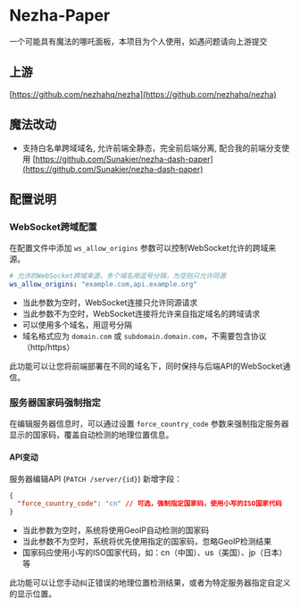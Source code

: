 # Nezha-Paper
一个可能具有魔法的哪吒面板，本项目为个人使用，如遇问题请向上游提交

## 上游

[https://github.com/nezhahq/nezha](https://github.com/nezhahq/nezha)

## 魔法改动

- 支持白名单跨域域名, 允许前端全静态，完全前后端分离, 配合我的前端分支使用
  [https://github.com/Sunakier/nezha-dash-paper](https://github.com/Sunakier/nezha-dash-paper)

## 配置说明

### WebSocket跨域配置

在配置文件中添加 `ws_allow_origins` 参数可以控制WebSocket允许的跨域来源。

```yaml
# 允许的WebSocket跨域来源，多个域名用逗号分隔，为空则只允许同源
ws_allow_origins: "example.com,api.example.org"
```

- 当此参数为空时，WebSocket连接只允许同源请求
- 当此参数不为空时，WebSocket连接将允许来自指定域名的跨域请求
- 可以使用多个域名，用逗号分隔
- 域名格式应为 `domain.com` 或 `subdomain.domain.com`，不需要包含协议（http/https）

此功能可以让您将前端部署在不同的域名下，同时保持与后端API的WebSocket通信。

### 服务器国家码强制指定

在编辑服务器信息时，可以通过设置 `force_country_code` 参数来强制指定服务器显示的国家码，覆盖自动检测的地理位置信息。

#### API变动

服务器编辑API (`PATCH /server/{id}`) 新增字段：

```json
{
  "force_country_code": "cn" // 可选，强制指定国家码，使用小写的ISO国家代码
}
```

- 当此参数为空时，系统将使用GeoIP自动检测的国家码
- 当此参数不为空时，系统将优先使用指定的国家码，忽略GeoIP检测结果
- 国家码应使用小写的ISO国家代码，如：cn（中国）、us（美国）、jp（日本）等

此功能可以让您手动纠正错误的地理位置检测结果，或者为特定服务器指定自定义的显示位置。
